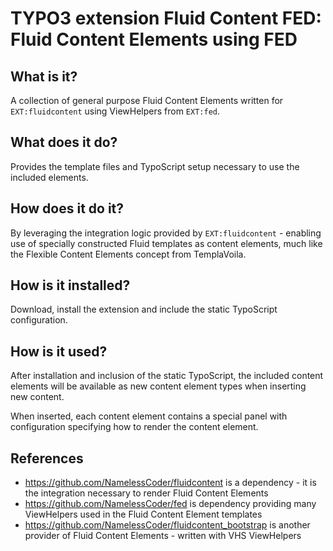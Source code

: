 TYPO3 extension Fluid Content FED: Fluid Content Elements using FED
===================================================================

## What is it?

A collection of general purpose Fluid Content Elements written for `EXT:fluidcontent` using ViewHelpers from `EXT:fed`.

## What does it do?

Provides the template files and TypoScript setup necessary to use the included elements.

## How does it do it?

By leveraging the integration logic provided by `EXT:fluidcontent` - enabling use of specially constructed Fluid templates as
content elements, much like the Flexible Content Elements concept from TemplaVoila.

## How is it installed?

Download, install the extension and include the static TypoScript configuration.

## How is it used?

After installation and inclusion of the static TypoScript, the included content elements will be available as new content element
types when inserting new content.

When inserted, each content element contains a special panel with configuration specifying how to render the content element.

## References

* https://github.com/NamelessCoder/fluidcontent is a dependency - it is the integration necessary to render Fluid Content Elements
* https://github.com/NamelessCoder/fed is dependency providing many ViewHelpers used in the Fluid Content Element templates
* https://github.com/NamelessCoder/fluidcontent_bootstrap is another provider of Fluid Content Elements - written with VHS ViewHelpers